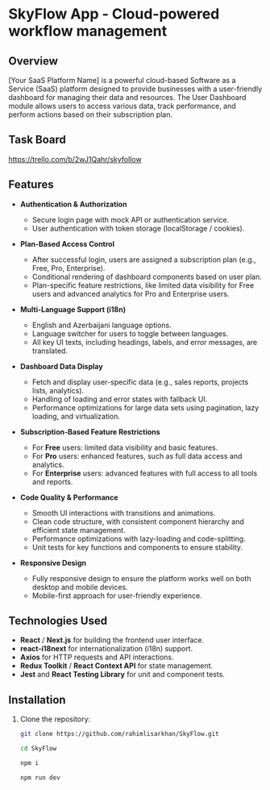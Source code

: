 # SkyFlow App - Cloud-powered workflow management

## Overview

[Your SaaS Platform Name] is a powerful cloud-based Software as a Service (SaaS) platform designed to provide businesses with a user-friendly dashboard for managing their data and resources. The User Dashboard module allows users to access various data, track performance, and perform actions based on their subscription plan.

## Task Board

https://trello.com/b/2wJ1Qahr/skyfollow

## Features

- **Authentication & Authorization**
  - Secure login page with mock API or authentication service.
  - User authentication with token storage (localStorage / cookies).
- **Plan-Based Access Control**
  - After successful login, users are assigned a subscription plan (e.g., Free, Pro, Enterprise).
  - Conditional rendering of dashboard components based on user plan.
  - Plan-specific feature restrictions, like limited data visibility for Free users and advanced analytics for Pro and Enterprise users.
- **Multi-Language Support (i18n)**

  - English and Azerbaijani language options.
  - Language switcher for users to toggle between languages.
  - All key UI texts, including headings, labels, and error messages, are translated.

- **Dashboard Data Display**

  - Fetch and display user-specific data (e.g., sales reports, projects lists, analytics).
  - Handling of loading and error states with fallback UI.
  - Performance optimizations for large data sets using pagination, lazy loading, and virtualization.

- **Subscription-Based Feature Restrictions**

  - For **Free** users: limited data visibility and basic features.
  - For **Pro** users: enhanced features, such as full data access and analytics.
  - For **Enterprise** users: advanced features with full access to all tools and reports.

- **Code Quality & Performance**

  - Smooth UI interactions with transitions and animations.
  - Clean code structure, with consistent component hierarchy and efficient state management.
  - Performance optimizations with lazy-loading and code-splitting.
  - Unit tests for key functions and components to ensure stability.

- **Responsive Design**
  - Fully responsive design to ensure the platform works well on both desktop and mobile devices.
  - Mobile-first approach for user-friendly experience.

## Technologies Used

- **React** / **Next.js** for building the frontend user interface.
- **react-i18next** for internationalization (i18n) support.
- **Axios** for HTTP requests and API interactions.
- **Redux Toolkit** / **React Context API** for state management.
- **Jest** and **React Testing Library** for unit and component tests.

## Installation

1. Clone the repository:

   ```bash
   git clone https://github.com/rahimlisarkhan/SkyFlow.git

   cd SkyFlow

   npm i

   npm run dev
   ```
